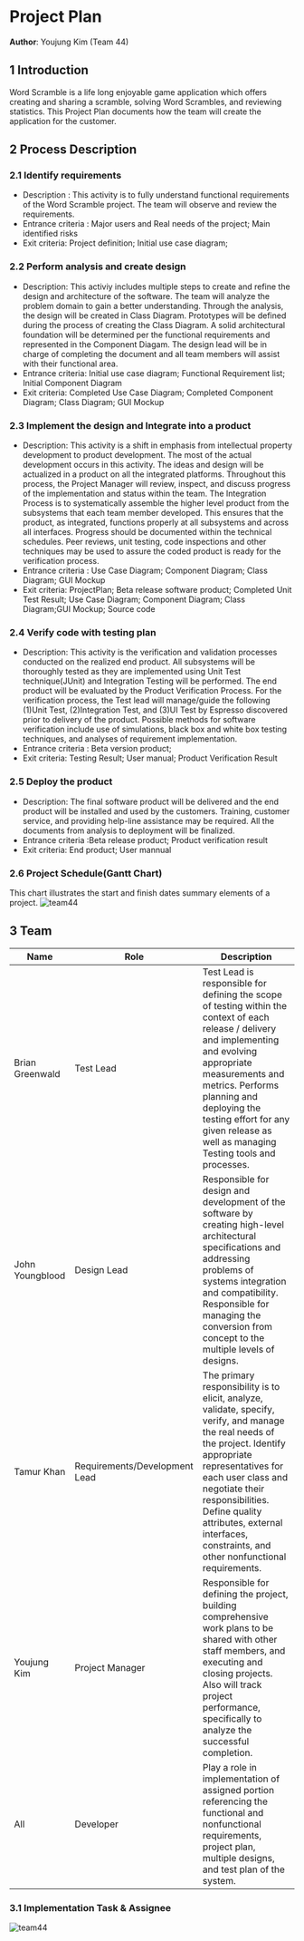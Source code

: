 
# Project Plan
**Author**: Youjung Kim (Team 44)

## 1 Introduction
Word Scramble is a life long enjoyable game application which offers creating and sharing a scramble, solving Word Scrambles, and reviewing statistics. This Project Plan documents how the team will create the application for the customer.

## 2 Process Description
### 2.1 Identify requirements
* Description : This activity is to fully understand functional requirements of the Word Scramble project. The team will observe and review the requirements. 
* Entrance criteria : Major users and Real needs of the project; Main identified risks 
* Exit criteria: Project definition; Initial use case diagram;

### 2.2 Perform analysis and create design
* Description: This activiy includes multiple steps to create and refine the design and architecture of the software. The team will analyze the problem domain to gain a better understanding. Through the analysis, the design will be created in Class Diagram. Prototypes will be defined during the process of creating the Class Diagram. A solid architectural foundation will be determined per the functional requirements and represented in the Component Diagam. The design lead will be in charge of completing the document and all team members will assist with their functional area. 
* Entrance criteria: Initial use case diagram; Functional Requirement list; Initial Component Diagram
* Exit criteria: Completed Use Case Diagram; Completed Component Diagram; Class Diagram; GUI Mockup

### 2.3 Implement the design and Integrate into a product
* Description: This activity is a shift in emphasis from intellectual property development to product development. The most of the actual development occurs in this activity. The ideas and design will be actualized in a product on all the integrated platforms. Throughout this process, the Project Manager will review, inspect, and discuss progress of the implementation and status within the team. The Integration Process is to systematically assemble the higher level product from the subsystems that each team member developed. This ensures that the product, as integrated, functions properly at all subsystems and across all interfaces. Progress should be documented within the technical schedules. Peer reviews, unit testing, code inspections and other techniques may be used to assure the coded product is ready for the verification process. 
* Entrance criteria : Use Case Diagram; Component Diagram; Class Diagram; GUI Mockup 
* Exit criteria: ProjectPlan; Beta release software product; Completed Unit Test Result; Use Case Diagram; Component Diagram; Class Diagram;GUI Mockup; Source code
 
### 2.4 Verify code with testing plan
* Description:  This activity is the verification and validation processes conducted on the realized end product. All subsystems will be thoroughly tested as they are implemented using Unit Test technique(JUnit) and Integration Testing will be performed. The end product will be evaluated by the Product Verification Process. For the verification process, the Test lead will manage/guide the following (1)Unit Test, (2)Integration Test, and (3)UI Test by Espresso discovered prior to delivery of the product. Possible methods for software verification include use of simulations, black box and white box testing techniques, and analyses of requirement implementation.
* Entrance criteria : Beta version product;
* Exit criteria: Testing Result; User manual; Product Verification Result 

### 2.5 Deploy the product
* Description: The final software product will be delivered and the end product will be installed and used by the customers. Training, customer service, and providing help-line assistance may be required. All the documents from analysis to deployment  will be finalized.
* Entrance criteria :Beta release product; Product verification result
* Exit criteria: End product; User mannual

### 2.6 Project Schedule(Gantt Chart)
 This chart illustrates the start and finish dates summary elements of a project.
 ![team44](https://github.gatech.edu/gt-omscs-se-2017fall/6300Fall17Team44/blob/master/GroupProject/Docs/Images/GanttChart.png "GanttChart")

## 3 Team
| Name | Role | Description |
| ------ | ------ | ------ |
| Brian Greenwald | Test Lead | Test Lead is responsible for defining the scope of testing within the context of each release / delivery and implementing and evolving appropriate measurements and metrics. Performs planning and deploying the testing effort for any given release as well as managing Testing tools and processes.
| John Youngblood | Design Lead | Responsible for design and development of the software by creating high-level architectural specifications and addressing problems of systems integration and compatibility. Responsible for managing the conversion from concept to the multiple levels of designs. |
| Tamur Khan | Requirements/Development Lead | The primary responsibility is to elicit, analyze, validate, specify, verify, and manage the real needs of the project. Identify appropriate representatives for each user class and negotiate their responsibilities. Define quality attributes, external interfaces, constraints, and other nonfunctional requirements.|
| Youjung Kim | Project Manager | Responsible for defining the project, building comprehensive work plans to be shared with other staff members, and executing and closing projects. Also will track project performance, specifically to analyze the successful completion.|
| All | Developer |  Play a role in implementation of assigned portion referencing the functional and nonfunctional requirements, project plan, multiple designs, and test plan of the system. |

### 3.1 Implementation Task & Assignee
![team44](https://github.gatech.edu/gt-omscs-se-2017fall/6300Fall17Team44/blob/master/GroupProject/Docs/Images/Task.png "Task & Assignee")
